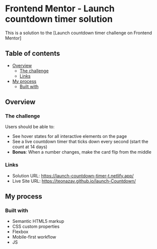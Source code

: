 # Frontend Mentor - Launch countdown timer solution

This is a solution to the [Launch countdown timer challenge on Frontend Mentor]

## Table of contents

- [Overview](#overview)
  - [The challenge](#the-challenge)
  - [Links](#links)
- [My process](#my-process)
  - [Built with](#built-with)

## Overview

### The challenge

Users should be able to:

- See hover states for all interactive elements on the page
- See a live countdown timer that ticks down every second (start the count at 14 days)
- **Bonus**: When a number changes, make the card flip from the middle

### Links

- Solution URL: https://launch-countdown-timer-t.netlify.app/
- Live Site URL: https://teonazav.github.io/launch-Countdown/

## My process

### Built with

- Semantic HTML5 markup
- CSS custom properties
- Flexbox
- Mobile-first workflow
- JS
